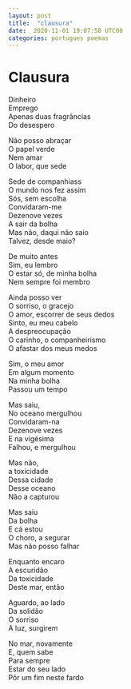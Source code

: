 ```yaml
---
layout: post
title:  "clausura"
date:  2020-11-01 19:07:58 UTC00 
categories: portugues poemas 
---
```


# Clausura 


Dinheiro  
Emprego  
Apenas duas fragrâncias  
Do desespero

Não posso abraçar  
O papel verde  
Nem amar  
O labor, que sede

Sede de companhiass  
O mundo nos fez assim  
Sós, sem escolha  
Convidaram-me  
Dezenove vezes  
A sair da bolha  
Mas não, daqui não saio  
Talvez, desde maio?
  
De muito antes  
Sim, eu lembro  
O estar só, de minha bolha  
Nem sempre foi membro

Ainda posso ver  
O sorriso, o gracejo  
O amor, escorrer de seus dedos  
Sinto, eu meu cabelo  
A despreocupação  
O carinho, o companheirismo  
O afastar dos meus medos

Sim, o meu amor  
Em algum momento  
Na minha bolha  
Passou um tempo

Mas saiu,  
No oceano mergulhou  
Convidaram-na  
Dezenove vezes  
E na vigésima  
Falhou, e mergulhou

Mas não,  
a toxicidade  
Dessa cidade  
Desse oceano  
Não a capturou

Mas saiu  
Da bolha  
E cá estou  
O choro, a segurar  
Mas não posso falhar

Enquanto encaro  
A escuridão  
Da toxicidade  
Deste mar, então

Aguardo, ao lado  
Da solidão  
O sorriso  
A luz, surgirem

No mar, novamente  
E, quem sabe  
Para sempre  
Estar do seu lado  
Pôr um fim neste fardo

